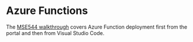 # Azure Functions

The [MSE544 walkthrough](https://github.com/robfatland/serverless/blob/main/azure/MSE544.md)
covers Azure Function deployment first from the portal and then from Visual Studio Code.
